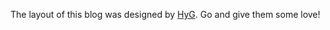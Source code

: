 The layout of this blog was designed by [HyG](https://github.com/Gaohaoyang). Go and give them some love!